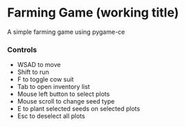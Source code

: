 <h1>Farming Game (working title)</h1>
<p>A simple farming game using pygame-ce</p>
<h3>Controls</h3>
<ul>
  <li>WSAD to move</li>
  <li>Shift to run</li>
  <li>F to toggle cow suit</li>
  <li>Tab to open inventory list</li>
  <li>Mouse left button to select plots</li>
  <li>Mouse scroll to change seed type</li>
  <li>E to plant selected seeds on selected plots</li>
  <li>Esc to deselect all plots</li>
</ul>
